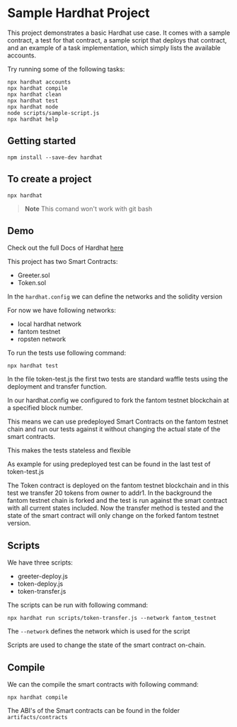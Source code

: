# Sample Hardhat Project

This project demonstrates a basic Hardhat use case. It comes with a sample contract, a test for that contract, a sample script that deploys that contract, and an example of a task implementation, which simply lists the available accounts.

Try running some of the following tasks:

```shell
npx hardhat accounts
npx hardhat compile
npx hardhat clean
npx hardhat test
npx hardhat node
node scripts/sample-script.js
npx hardhat help
```

## Getting started

```
npm install --save-dev hardhat
```

## To create a project

```
npx hardhat
```


>**Note**
This comand won't work with git bash


## Demo
Check out the full Docs of Hardhat [here](https://hardhat.org/getting-started/)

This project has two Smart Contracts:
* Greeter.sol
* Token.sol

In the `hardhat.config` we can define the networks and the solidity version

For now we have following networks:
* local hardhat network
* fantom testnet
* ropsten network

To run the tests use following command:

```
npx hardhat test
```

In the file token-test.js the first two tests are standard waffle tests using the deployment and transfer function.

In our hardhat.config we configured to fork the fantom testnet blockchain at a specified block number.

This means we can use predeployed Smart Contracts on the fantom testnet chain and run our tests against it without changing the actual state of the smart contracts.

This makes the tests stateless and flexible

As example for using predeployed test can be found in the last test of token-test.js

The Token contract is deployed on the fantom testnet blockchain and in this test we transfer 20 tokens from owner to addr1. 
In the background the fantom testnet chain is forked and the test is run against the smart contract with all current states included. Now the transfer method is tested and the state of the smart contract will only change on the forked fantom testnet version.

## Scripts
We have three scripts:
* greeter-deploy.js
* token-deploy.js
* token-transfer.js

The scripts can be run with following command:
```
npx hardhat run scripts/token-transfer.js --network fantom_testnet
```

The `--network` defines the network which is used for the script

Scripts are used to change the state of the smart contract on-chain.
## Compile
We can the compile the smart contracts with following command:

```
npx hardhat compile
```
The ABI's of the Smart contracts can be found in the folder `artifacts/contracts`
